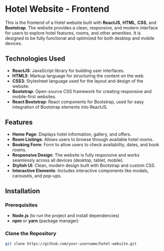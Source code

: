 # Hotel Website - Frontend

This is the frontend of a Hotel website built with **ReactJS**, **HTML**, **CSS**, and **Bootstrap**. The website provides a clean, responsive, and modern interface for users to explore hotel features, rooms, and other amenities. It is designed to be fully functional and optimized for both desktop and mobile devices.

## Technologies Used

- **ReactJS**: JavaScript library for building user interfaces.
- **HTML5**: Markup language for structuring the content on the web.
- **CSS3**: Stylesheet language used for the layout and design of the website.
- **Bootstrap**: Open-source CSS framework for creating responsive and mobile-first websites.
- **React Bootstrap**: React components for Bootstrap, used for easy integration of Bootstrap elements into ReactJS.

## Features

- **Home Page**: Displays hotel information, gallery, and offers.
- **Room Listings**: Allows users to browse through available hotel rooms.
- **Booking Form**: Form to allow users to check availability, dates, and book rooms.
- **Responsive Design**: The website is fully responsive and works seamlessly across all devices (desktop, tablet, mobile).
- **Stylish UI**: Clean, modern design built with Bootstrap and custom CSS.
- **Interactive Elements**: Includes interactive components like modals, carousels, and pop-ups.

## Installation

### Prerequisites
- **Node.js** (to run the project and install dependencies)
- **npm** or **yarn** (package manager)

### Clone the Repository

```bash
git clone https://github.com/your-username/hotel-website.git
